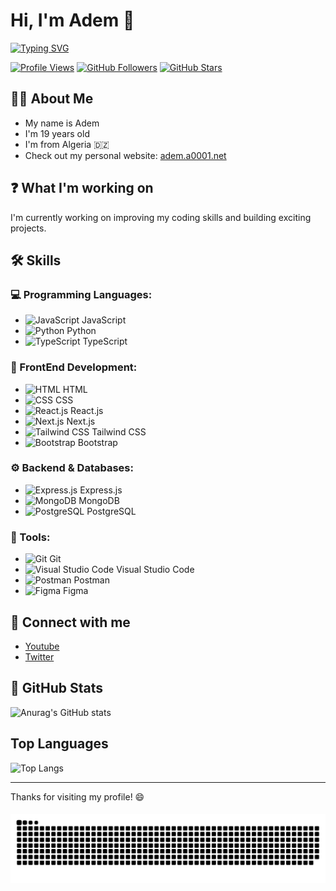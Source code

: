 # Hi, I'm Adem 👋
[![Typing SVG](https://readme-typing-svg.demolab.com?font=Fira+Code&pause=1000&color=F70C0C&background=FFFFFF00&center=true&width=435&lines=Welcom+To+My+Gifthub+Profile;I+Am+A+MERN+Stack+Developer;I+Am+A+Frontend+developer;I+Am+A+Backend+developer)](https://git.io/typing-svg)

  [![Profile Views](https://komarev.com/ghpvc/?username=a01adem&color=58A6FF&style=for-the-badge&label=PROFILE+VIEWS)](https://github.com/wickstudio)
  [![GitHub Followers](https://img.shields.io/github/followers/a01adem?logo=github&style=for-the-badge&color=58A6FF&labelColor=0D1117&label=FOLLOWERS)](https://github.com/wickstudio?tab=followers)
  [![GitHub Stars](https://img.shields.io/github/stars/a01adem?logo=github&style=for-the-badge&color=58A6FF&labelColor=0D1117&label=STARS)](https://github.com/wickstudio?tab=repositories)

  
## 👨‍💻 About Me

*   My name is Adem
*   I'm 19 years old
*   I'm from Algeria 🇩🇿
*   Check out my personal website: [adem.a0001.net](https://adem.a0001.net)

## ❓ What I'm working on


I'm currently working on improving my coding skills and building exciting projects.

## 🛠️ Skills

### 💻 Programming Languages:
*   ![JavaScript](https://img.shields.io/badge/-JavaScript-F7DF1E?logo=javascript&logoColor=black) JavaScript
*   ![Python](https://img.shields.io/badge/-Python-3776AB?logo=python&logoColor=white) Python
*   ![TypeScript](https://img.shields.io/badge/-TypeScript-3178C6?logo=typescript&logoColor=white) TypeScript

### 🎨 FrontEnd Development:
*   ![HTML](https://img.shields.io/badge/-HTML-E34F26?logo=html5&logoColor=white) HTML
*   ![CSS](https://img.shields.io/badge/-CSS-1572B6?logo=css3&logoColor=white) CSS
*   ![React.js](https://img.shields.io/badge/-React.js-61DAFB?logo=react&logoColor=black) React.js
*   ![Next.js](https://img.shields.io/badge/-Next.js-000000?logo=next.js&logoColor=white) Next.js
*   ![Tailwind CSS](https://img.shields.io/badge/-Tailwind%20CSS-38B2AC?logo=tailwindcss&logoColor=white) Tailwind CSS
*   ![Bootstrap](https://img.shields.io/badge/-Bootstrap-563D7C?logo=bootstrap&logoColor=white) Bootstrap

### ⚙️ Backend & Databases:
*   ![Express.js](https://img.shields.io/badge/-Express.js-000000?logo=express&logoColor=white) Express.js
*   ![MongoDB](https://img.shields.io/badge/-MongoDB-47A248?logo=mongodb&logoColor=white) MongoDB
*   ![PostgreSQL](https://img.shields.io/badge/-PostgreSQL-4169E1?logo=postgresql&logoColor=white) PostgreSQL

### 🔧 Tools:
*   ![Git](https://img.shields.io/badge/-Git-F05032?logo=git&logoColor=white) Git
*   ![Visual Studio Code](https://img.shields.io/badge/-Visual%20Studio%20Code-0078D4?logo=visual-studio-code&logoColor=white) Visual Studio Code
*   ![Postman](https://img.shields.io/badge/-Postman-FF6C37?logo=postman&logoColor=white) Postman
*   ![Figma](https://img.shields.io/badge/-Figma-F24E1E?logo=figma&logoColor=white) Figma

## 🤝 Connect with me

*   [Youtube](https://www.youtube.com/@a01adem)<br>
*   [Twitter](https://x.com/Adem_benziden)

## 🌟 GitHub Stats

![Anurag's GitHub stats](https://github-readme-stats.vercel.app/api?username=a01adem&show_icons=true&theme=radical)

## Top Languages

![Top Langs](https://github-readme-stats.vercel.app/api/top-langs/?username=a01adem&layout=compact)

---
Thanks for visiting my profile! 😄

  <h6>
    <picture>
      <source media="(prefers-color-scheme: dark)" srcset="https://raw.githubusercontent.com/platane/snk/output/github-contribution-grid-snake-dark.svg">
      <source media="(prefers-color-scheme: light)" srcset="https://raw.githubusercontent.com/platane/snk/output/github-contribution-grid-snake.svg">
      <img alt="github contribution grid snake animation" src="https://raw.githubusercontent.com/platane/snk/output/github-contribution-grid-snake.svg">
    </picture>
  </h6>
  

